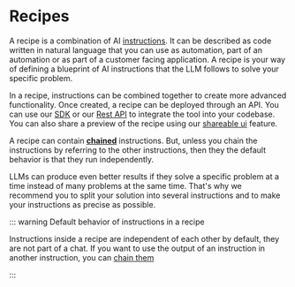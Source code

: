 # Recipes

A recipe is a combination of AI [instructions](instructions.md). It can be described as code written in natural language that you can use as automation, part of an automation or as part of a customer facing application. A recipe is your way of defining a blueprint of AI instructions that the LLM follows to solve your specific problem.

In a recipe, instructions can be combined together to create more advanced functionality. Once created, a recipe can be deployed through an API. You can use our [SDK](/sdk/js) or our [Rest API](/api/getting-started) to integrate the tool into your codebase. You can also share a preview of the recipe using our [shareable ui](../concepts/preview.md) feature.

A recipe can contain [**chained**](instructions.md#chained-instructions-in-a-recipe) instructions. But, unless you chain the instructions by referring to the other instructions, then they the default behavior is that they run independently.

LLMs can produce even better results if they solve a specific problem at a time instead of many problems at the same time. That's why we recommend you to split your solution into several instructions and to make your instructions as precise as possible.

::: warning Default behavior of instructions in a recipe

Instructions inside a recipe are independent of each other by default, they are not part of a chat. If you want to use the output of an instruction in another instruction, you can [chain them](#chained-instructions-in-a-recipe)

:::


